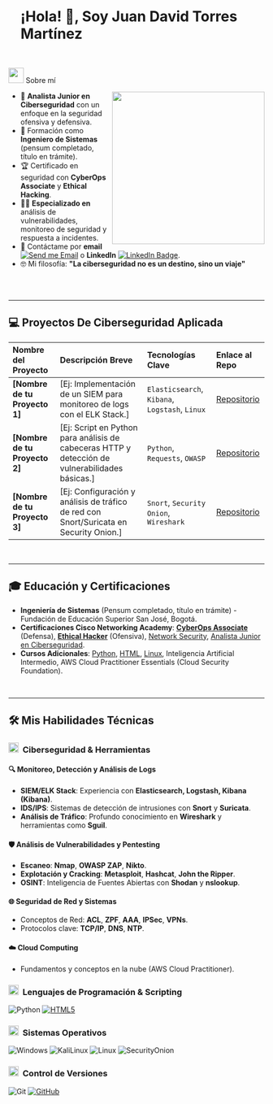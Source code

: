 <div id="user-content-toc">
  <ul align="left">
    <summary><h1 style="display: inline-block">¡Hola! 👋, Soy Juan David Torres Martínez</h1></summary>
  </ul>
</div>
<picture><img src = "https://github.com/7oSkaaa/7oSkaaa/blob/main/Images/about_me.gif?raw=true" width = 30px></picture> Sobre mí

<picture> <img align="right" src="https://media.giphy.com/media/SWoSkN6DxTszqIKEqv/giphy.gif" width = 300px></picture>

- :rocket: **Analista Junior en Ciberseguridad** con un enfoque en la seguridad ofensiva y defensiva.
- :school: Formación como **Ingeniero de Sistemas** (pensum completado, título en trámite).
- :trophy: Certificado en seguridad con **CyberOps Associate** y **Ethical Hacking**.
- :technologist: **Especializado en** análisis de vulnerabilidades, monitoreo de seguridad y respuesta a incidentes.
- :email: Contáctame por **email** [![Send me Email](https://img.shields.io/static/v1?label=email&amp;message=Juan.ciberseg&amp;color=EA4335&amp;style=flat-square)](mailto:juan.ciberseg@gmail.com) o **LinkedIn** [![LinkedIn Badge](https://img.shields.io/badge/LinkedIn-0077B5?style=flat-square&logo=linkedin&logoColor=white)](https://www.linkedin.com/in/juan-david-torres-martinez-8940b0368/).
- :nerd_face: Mi filosofía: **"La ciberseguridad no es un destino, sino un viaje"**

<br clear="right"/> 
<br>

---

## 💻 Proyectos De Ciberseguridad Aplicada

> 
| Nombre del Proyecto | Descripción Breve | Tecnologías Clave | Enlace al Repo |
| :--- | :--- | :--- | :--- |
| **[Nombre de tu Proyecto 1]** | [Ej: Implementación de un SIEM para monitoreo de logs con el ELK Stack.] | `Elasticsearch`, `Kibana`, `Logstash`, `Linux` | [Repositorio](URL_DEL_PROYECTO_1) |
| **[Nombre de tu Proyecto 2]** | [Ej: Script en Python para análisis de cabeceras HTTP y detección de vulnerabilidades básicas.] | `Python`, `Requests`, `OWASP` | [Repositorio](URL_DEL_PROYECTO_2) |
| **[Nombre de tu Proyecto 3]** | [Ej: Configuración y análisis de tráfico de red con Snort/Suricata en Security Onion.] | `Snort`, `Security Onion`, `Wireshark` | [Repositorio](URL_DEL_PROYECTO_3) |

<br>

---

## 🎓 Educación y Certificaciones

- **Ingeniería de Sistemas** (Pensum completado, título en trámite) - Fundación de Educación Superior San José, Bogotá.
- **Certificaciones Cisco Networking Academy**: <a href="https://www.credly.com/badges/f0830198-a026-4c31-bdec-3531b3f7656d">**CyberOps Associate**</a> (Defensa), <a href="https://www.credly.com/badges/707f5528-c466-4c30-9aa7-6f8d963a69fb">**Ethical Hacker**</a> (Ofensiva), <a href="https://www.credly.com/badges/618e0ccf-c840-4772-be99-b81fe4ea3e8c">Network Security</a>, <a href="https://www.credly.com/badges/06537142-00e9-4fc4-b007-51393e05fddc">Analista Junior en Ciberseguridad</a>.
- **Cursos Adicionales**: <a href="https://www.credly.com/badges/87eb4418-ff38-4594-ab05-1a8771387852">Python</a>, <a href= "https://www.credly.com/badges/95a92036-28d9-478d-bb31-a23794c42683">HTML</a>, <a href="https://www.credly.com/badges/0139cfa4-a137-4129-b33b-b37ee59a6dba">Linux</a>, Inteligencia Artificial Intermedio, AWS Cloud Practitioner Essentials (Cloud Security Foundation).

<br>

---

## 🛠️ Mis Habilidades Técnicas

### <picture> <img src = "https://github.com/7oSkaaa/7oSkaaa/blob/main/Images/CP_PS.gif?raw=true" width = 20px>  </picture> Ciberseguridad & Herramientas

#### 🔍 Monitoreo, Detección y Análisis de Logs
- **SIEM/ELK Stack**: Experiencia con **Elasticsearch, Logstash, Kibana (Kibana)**.
- **IDS/IPS**: Sistemas de detección de intrusiones con **Snort** y **Suricata**.
- **Análisis de Tráfico**: Profundo conocimiento en **Wireshark** y herramientas como **Sguil**.

#### 🛡️ Análisis de Vulnerabilidades y Pentesting
- **Escaneo**: **Nmap**, **OWASP ZAP**, **Nikto**.
- **Explotación y Cracking**: **Metasploit**, **Hashcat**, **John the Ripper**.
- **OSINT**: Inteligencia de Fuentes Abiertas con **Shodan** y **nslookup**.

#### 🌐 Seguridad de Red y Sistemas
- Conceptos de Red: **ACL**, **ZPF**, **AAA**, **IPSec**, **VPNs**.
- Protocolos clave: **TCP/IP**, **DNS**, **NTP**.

#### ☁️ Cloud Computing
- Fundamentos y conceptos en la nube (AWS Cloud Practitioner).

### <picture> <img src = "https://cdn-icons-png.flaticon.com/512/8207/8207452.png" width = 20px>  </picture> Lenguajes de Programación & Scripting

![Python](https://img.shields.io/badge/Python-3776AB?style=flat-square&logo=Python&logoColor=white)
<a href="https://www.credly.com/badges/95a92036-28d9-478d-bb31-a23794c42683">
  ![HTML5](https://img.shields.io/badge/HTML-E34F26?style=flat-square&logo=HTML5&logoColor=white)
</a>

### <picture> <img src = "https://github.com/7oSkaaa/7oSkaaa/blob/main/Images/OS.gif?raw=true" width = 20px>  </picture> Sistemas Operativos

![Windows](https://img.shields.io/badge/Windows-0078D6?style=flat-square&logo=Windows&logoColor=white)
![KaliLinux](https://img.shields.io/badge/Kali-557C94?style=flat-square&logo=KaliLinux&logoColor=white)
![Linux](https://img.shields.io/badge/Linux-FCC624?style=flat-square&logo=Linux&logoColor=black)
![SecurityOnion](https://img.shields.io/badge/Security_Onion-000000?style=flat-square&logo=SecurityOnion&logoColor=white)

### <picture> <img src = "https://github.com/7oSkaaa/7oSkaaa/blob/main/Images/Software_Tools.gif?raw=true" width = 20px>  </picture> Control de Versiones

![Git](https://img.shields.io/badge/Git-F05032?style=flat-square&logo=Git&logoColor=white)
<a href="https://github.com/juanciberseg">
  ![GitHub](https://img.shields.io/badge/GitHub-181717?style=flat-square&logo=GitHub&logoColor=white)
</a>
